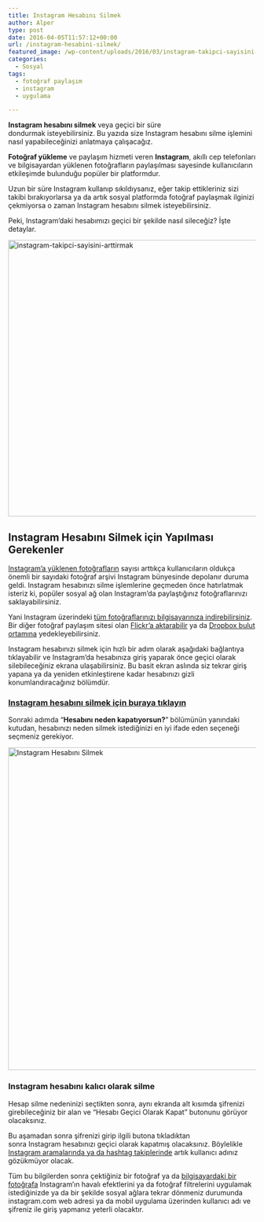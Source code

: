 ```yaml
---
title: Instagram Hesabını Silmek
author: Alper
type: post
date: 2016-04-05T11:57:12+00:00
url: /instagram-hesabini-silmek/
featured_image: /wp-content/uploads/2016/03/instagram-takipci-sayisini-arttirmak-100x100.jpg
categories:
  - Sosyal
tags:
  - fotoğraf paylaşım
  - instagram
  - uygulama

---
```

**Instagram hesabını silmek** veya geçici bir süre dondurmak isteyebilirsiniz. Bu yazıda size Instagram hesabını silme işlemini nasıl yapabileceğinizi anlatmaya çalışacağız.

**Fotoğraf yükleme** ve paylaşım hizmeti veren **Instagram**, akıllı cep telefonları ve bilgisayardan yüklenen fotoğrafların paylaşılması sayesinde kullanıcıların etkileşimde bulunduğu popüler bir platformdur.

Uzun bir süre Instagram kullanıp sıkıldıysanız, eğer takip ettikleriniz sizi takibi bırakıyorlarsa ya da artık sosyal platformda fotoğraf paylaşmak ilginizi çekmiyorsa o zaman Instagram hesabını silmek isteyebilirsiniz.

Peki, Instagram&#8217;daki hesabımızı geçici bir şekilde nasıl sileceğiz? İşte detaylar.

<img class="alignnone size-full wp-image-15894" src="https://www.murekkep.org/wp-content/uploads/2016/03/instagram-takipci-sayisini-arttirmak.jpg" alt="instagram-takipci-sayisini-arttirmak" width="900" height="563" srcset="https://www.murekkep.org/wp-content/uploads/2016/03/instagram-takipci-sayisini-arttirmak.jpg 900w, https://www.murekkep.org/wp-content/uploads/2016/03/instagram-takipci-sayisini-arttirmak-768x480.jpg 768w, https://www.murekkep.org/wp-content/uploads/2016/03/instagram-takipci-sayisini-arttirmak-400x250.jpg 400w, https://www.murekkep.org/wp-content/uploads/2016/03/instagram-takipci-sayisini-arttirmak-50x31.jpg 50w, https://www.murekkep.org/wp-content/uploads/2016/03/instagram-takipci-sayisini-arttirmak-125x78.jpg 125w, https://www.murekkep.org/wp-content/uploads/2016/03/instagram-takipci-sayisini-arttirmak-300x188.jpg 300w" sizes="(max-width: 900px) 100vw, 900px" /> 

## Instagram Hesabını Silmek için Yapılması Gerekenler

[Instagram’a yüklenen fotoğrafların][1] sayısı arttıkça kullanıcıların oldukça önemli bir sayıdaki fotoğraf arşivi Instagram bünyesinde depolanır duruma geldi. Instagram hesabınızı silme işlemlerine geçmeden önce hatırlatmak isteriz ki, popüler sosyal ağ olan Instagram&#8217;da paylaştığınız fotoğraflarınızı saklayabilirsiniz.

Yani Instagram üzerindeki [tüm fotoğraflarınızı bilgisayarınıza indirebilirsiniz][2]. Bir diğer fotoğraf paylaşım sitesi olan [Flickr&#8217;a aktarabilir][3] ya da [Dropbox bulut ortamına][4] yedekleyebilirsiniz.

Instagram hesabınızı silmek için hızlı bir adım olarak aşağıdaki bağlantıya tıklayabilir ve Instagram&#8217;da hesabınıza giriş yaparak önce geçici olarak silebileceğiniz ekrana ulaşabilirsiniz. Bu basit ekran aslında siz tekrar giriş yapana ya da yeniden etkinleştirene kadar hesabınızı gizli konumlandıracağınız bölümdür.

### <a href="https://instagram.com/accounts/remove/request/" target="_blank">Instagram hesabını silmek için buraya tıklayın</a>

Sonraki adımda &#8220;**Hesabını neden kapatıyorsun?**&#8221; bölümünün yanındaki kutudan, hesabınızı neden silmek istediğinizi en iyi ifade eden seçeneği seçmeniz gerekiyor.

<img class="alignnone wp-image-15921 size-full" title="Instagram Hesabını Silmek" src="https://www.murekkep.org/wp-content/uploads/2016/04/instagram-hesabini-kalici-olarak-silme.png" alt="Instagram Hesabını Silmek" width="1070" height="657" srcset="https://www.murekkep.org/wp-content/uploads/2016/04/instagram-hesabini-kalici-olarak-silme.png 1070w, https://www.murekkep.org/wp-content/uploads/2016/04/instagram-hesabini-kalici-olarak-silme-768x472.png 768w, https://www.murekkep.org/wp-content/uploads/2016/04/instagram-hesabini-kalici-olarak-silme-400x246.png 400w, https://www.murekkep.org/wp-content/uploads/2016/04/instagram-hesabini-kalici-olarak-silme-50x31.png 50w, https://www.murekkep.org/wp-content/uploads/2016/04/instagram-hesabini-kalici-olarak-silme-125x77.png 125w, https://www.murekkep.org/wp-content/uploads/2016/04/instagram-hesabini-kalici-olarak-silme-300x184.png 300w" sizes="(max-width: 1070px) 100vw, 1070px" /> 

### Instagram hesabını kalıcı olarak silme

Hesap silme nedeninizi seçtikten sonra, aynı ekranda alt kısımda şifrenizi girebileceğiniz bir alan ve &#8220;Hesabı Geçici Olarak Kapat&#8221; butonunu görüyor olacaksınız.

Bu aşamadan sonra şifrenizi girip ilgili butona tıkladıktan sonra Instagram hesabınızı geçici olarak kapatmış olacaksınız. Böylelikle [Instagram aramalarında ya da hashtag takiplerinde][5] artık kullanıcı adınız gözükmüyor olacak.

Tüm bu bilgilerden sonra çektiğiniz bir fotoğraf ya da [bilgisayardaki bir fotoğrafa][6] Instagram’ın havalı efektlerini ya da fotoğraf filtrelerini uygulamak istediğinizde ya da bir şekilde sosyal ağlara tekrar dönmeniz durumunda instagram.com web adresi ya da mobil uygulama üzerinden kullanıcı adı ve şifreniz ile giriş yapmanız yeterli olacaktır.

 [1]: https://www.murekkep.org/instagrama-nasil-fotograf-yuklenir-9767 "instagram nasıl fotoğraf yüklerim"
 [2]: https://www.murekkep.org/instagram-fotograflarini-yedeklemenin-en-kolay-yolu/
 [3]: https://www.murekkep.org/instagram-fotograflarinizi-kolayca-flickra-aktarin-flickstagram/
 [4]: https://www.murekkep.org/grambacker-ile-instagram-fotograflarinizi-dropboxa-yedekleyin/
 [5]: https://www.murekkep.org/instagram-hashtagleri/
 [6]: https://www.murekkep.org/bilgisayardan-instagrama-fotograf-yukleme/